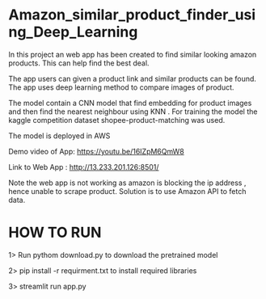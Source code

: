 # Amazon_similar_product_finder_using_Deep_Learning

In this project an web app has been created to find similar looking amazon products.
This can help find the best deal.


The app users can given a product link and similar products can be found.
The app uses deep learning method to compare images of product.

The model contain a CNN model that find embedding for product images and then find the nearest neighbour using KNN .
For training the model the kaggle competition dataset shopee-product-matching was used.

The model is deployed in AWS

Demo video of App: https://youtu.be/16IZpM6QmW8

Link to Web App : http://13.233.201.126:8501/

Note the web app is not working as amazon is blocking the ip address , hence unable to scrape product.
Solution is to use Amazon API to fetch data.

# HOW TO RUN #

1> Run  pythom download.py 
   to download the pretrained model
   
2> pip install -r requirment.txt
    to install required libraries
    
3> streamlit run app.py








